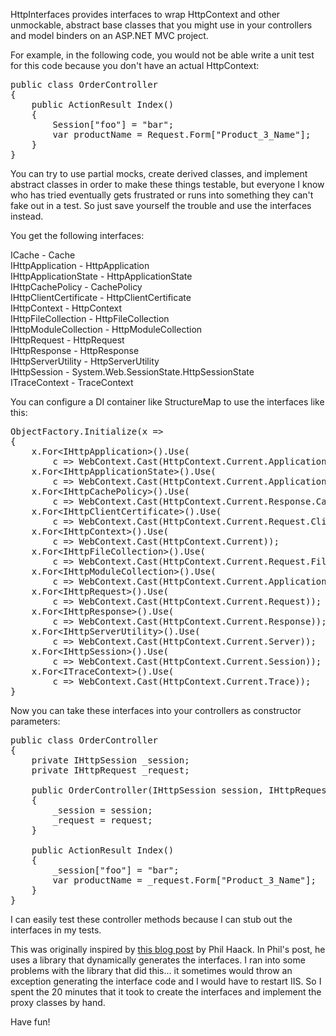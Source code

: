 HttpInterfaces provides interfaces to wrap HttpContext and other unmockable, abstract base classes that you might use in your controllers and model binders on an ASP.NET MVC project.  

For example, in the following code, you would not be able write a unit test for this code because you don't have an actual HttpContext:

<pre>
public class OrderController
{
	public ActionResult Index()
	{
		Session["foo"] = "bar";
		var productName = Request.Form["Product_3_Name"];
	}
}
</pre>

You can try to use partial mocks, create derived classes, and implement abstract classes in order to make these things testable, but everyone I know who has tried eventually gets frustrated or runs into something they can't fake out in a test.  So just save yourself the trouble and use the interfaces instead.

You get the following interfaces:

ICache - Cache<br/>
IHttpApplication - HttpApplication<br/>
IHttpApplicationState - HttpApplicationState<br/>
IHttpCachePolicy - CachePolicy<br/>
IHttpClientCertificate - HttpClientCertificate<br/>
IHttpContext - HttpContext<br/>
IHttpFileCollection - HttpFileCollection<br/>
IHttpModuleCollection - HttpModuleCollection<br/>
IHttpRequest - HttpRequest<br/>
IHttpResponse - HttpResponse<br/>
IHttpServerUtility - HttpServerUtility<br/>
IHttpSession - System.Web.SessionState.HttpSessionState<br/>
ITraceContext - TraceContext<br/>

You can configure a DI container like StructureMap to use the interfaces like this:

<pre>
ObjectFactory.Initialize(x =>
{
    x.For&lt;IHttpApplication&gt;().Use(
        c => WebContext.Cast(HttpContext.Current.ApplicationInstance));
    x.For&lt;IHttpApplicationState&gt;().Use(
        c => WebContext.Cast(HttpContext.Current.Application));
    x.For&lt;IHttpCachePolicy&gt;().Use(
        c => WebContext.Cast(HttpContext.Current.Response.Cache));
    x.For&lt;IHttpClientCertificate&gt;().Use(
        c => WebContext.Cast(HttpContext.Current.Request.ClientCertificate));
    x.For&lt;IHttpContext&gt;().Use(
        c => WebContext.Cast(HttpContext.Current));
    x.For&lt;IHttpFileCollection&gt;().Use(
        c => WebContext.Cast(HttpContext.Current.Request.Files));
    x.For&lt;IHttpModuleCollection&gt;().Use(
        c => WebContext.Cast(HttpContext.Current.ApplicationInstance.Modules));
    x.For&lt;IHttpRequest&gt;().Use(
        c => WebContext.Cast(HttpContext.Current.Request));
    x.For&lt;IHttpResponse&gt;().Use(
        c => WebContext.Cast(HttpContext.Current.Response));
    x.For&lt;IHttpServerUtility&gt;().Use(
        c => WebContext.Cast(HttpContext.Current.Server));
    x.For&lt;IHttpSession&gt;().Use(
        c => WebContext.Cast(HttpContext.Current.Session));
    x.For&lt;ITraceContext&gt;().Use(
        c => WebContext.Cast(HttpContext.Current.Trace));
}
</pre>

Now you can take these interfaces into your controllers as constructor parameters:

<pre>
public class OrderController
{
	private IHttpSession _session;
	private IHttpRequest _request;
	
	public OrderController(IHttpSession session, IHttpRequest request)
	{
		_session = session;
		_request = request;
	}
	
	public ActionResult Index()
	{
		_session["foo"] = "bar";
		var productName = _request.Form["Product_3_Name"];
	}
}
</pre>

I can easily test these controller methods because I can stub out the interfaces in my tests.

This was originally inspired by <a href="http://haacked.com/archive/2007/09/09/ihttpcontext-and-other-interfaces-for-your-duck-typing-benefit.aspx">this blog post</a> by Phil Haack.  In Phil's post, he uses a library that dynamically generates the interfaces.  I ran into some problems with the library that did this... it sometimes would throw an exception generating the interface code and I would have to restart IIS.  So I spent the 20 minutes that it took to create the interfaces and implement the proxy classes by hand.

Have fun!
